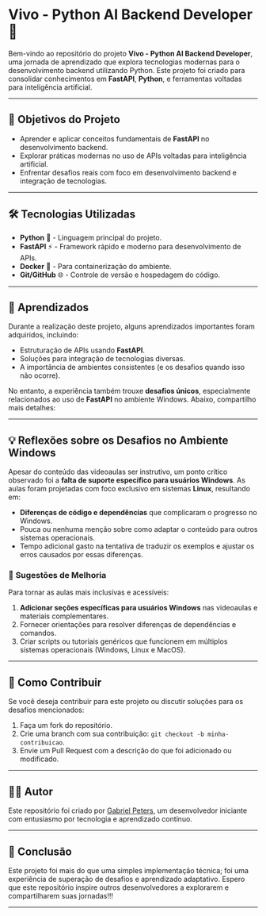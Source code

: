 # Vivo - Python AI Backend Developer 🚀

Bem-vindo ao repositório do projeto **Vivo - Python AI Backend Developer**, uma jornada de aprendizado que explora tecnologias modernas para o desenvolvimento backend utilizando Python. Este projeto foi criado para consolidar conhecimentos em **FastAPI**, **Python**, e ferramentas voltadas para inteligência artificial.

---

## 📌 **Objetivos do Projeto**
- Aprender e aplicar conceitos fundamentais de **FastAPI** no desenvolvimento backend.
- Explorar práticas modernas no uso de APIs voltadas para inteligência artificial.
- Enfrentar desafios reais com foco em desenvolvimento backend e integração de tecnologias.

---

## 🛠 **Tecnologias Utilizadas**
- **Python** 🐍 - Linguagem principal do projeto.
- **FastAPI** ⚡ - Framework rápido e moderno para desenvolvimento de APIs.
- **Docker** 🐳 - Para containerização do ambiente.
- **Git/GitHub** 🌐 - Controle de versão e hospedagem do código.

---

## 📝 **Aprendizados**
Durante a realização deste projeto, alguns aprendizados importantes foram adquiridos, incluindo:
- Estruturação de APIs usando **FastAPI**.
- Soluções para integração de tecnologias diversas.
- A importância de ambientes consistentes (e os desafios quando isso não ocorre).

No entanto, a experiência também trouxe **desafios únicos**, especialmente relacionados ao uso de **FastAPI** no ambiente Windows. Abaixo, compartilho mais detalhes:

---

## 💡 **Reflexões sobre os Desafios no Ambiente Windows**
Apesar do conteúdo das videoaulas ser instrutivo, um ponto crítico observado foi a **falta de suporte específico para usuários Windows**. As aulas foram projetadas com foco exclusivo em sistemas **Linux**, resultando em:

- **Diferenças de código e dependências** que complicaram o progresso no Windows.
- Pouca ou nenhuma menção sobre como adaptar o conteúdo para outros sistemas operacionais.
- Tempo adicional gasto na tentativa de traduzir os exemplos e ajustar os erros causados por essas diferenças.

### 📢 **Sugestões de Melhoria**
Para tornar as aulas mais inclusivas e acessíveis:
1. **Adicionar seções específicas para usuários Windows** nas videoaulas e materiais complementares.
2. Fornecer orientações para resolver diferenças de dependências e comandos.
3. Criar scripts ou tutoriais genéricos que funcionem em múltiplos sistemas operacionais (Windows, Linux e MacOS).

---

## 🌱 **Como Contribuir**
Se você deseja contribuir para este projeto ou discutir soluções para os desafios mencionados:
1. Faça um fork do repositório.
2. Crie uma branch com sua contribuição: `git checkout -b minha-contribuicao`.
3. Envie um Pull Request com a descrição do que foi adicionado ou modificado.

---

## 🧑‍💻 **Autor**
Este repositório foi criado por [Gabriel Peters](https://github.com/Gady359), um desenvolvedor iniciante com entusiasmo por tecnologia e aprendizado contínuo.

---

## 🎯 **Conclusão**
Este projeto foi mais do que uma simples implementação técnica; foi uma experiência de superação de desafios e aprendizado adaptativo. Espero que este repositório inspire outros desenvolvedores a explorarem e compartilharem suas jornadas!!!

---

